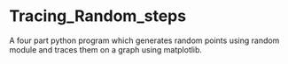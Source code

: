 # Tracing_Random_steps
A four part python program which generates random points using random module and traces them on a graph using matplotlib.
